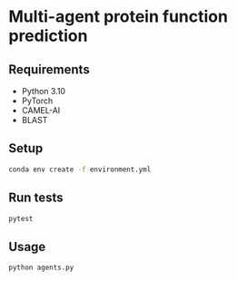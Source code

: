 # Multi-agent protein function prediction

## Requirements

- Python 3.10
- PyTorch
- CAMEL-AI
- BLAST

## Setup

```bash
conda env create -f environment.yml
```

## Run tests

```bash
pytest
```
## Usage

```bash
python agents.py
```

